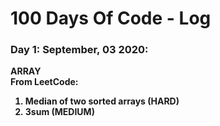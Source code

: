 # 100 Days Of Code - Log

### Day 1: September, 03 2020:
<b> ARRAY <b><br>
  From LeetCode:
1) Median of two sorted arrays (HARD) <br>
2) 3sum (MEDIUM)
